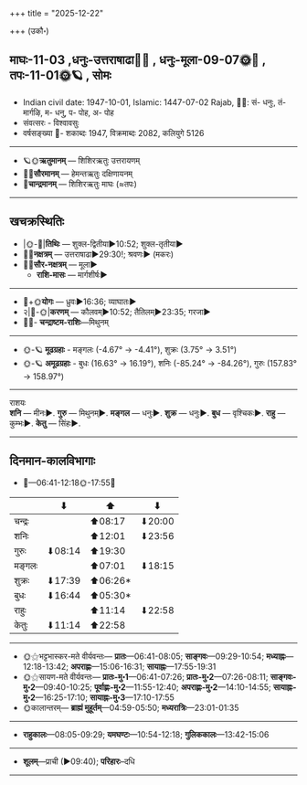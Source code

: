 +++
title = "2025-12-22"

+++
(उकौ॰)
## माघः-11-03  ,धनुः-उत्तराषाढा🌛🌌  ,  धनुः-मूला-09-07🌞🌌  ,  तपः-11-01🌞🪐  , सोमः
- Indian civil date: 1947-10-01, Islamic: 1447-07-02 Rajab, 🌌🌞: सं- धनुः, तं- मार्गऴि, म- धनु, प- पोह, अ- पोह
- संवत्सरः - विश्वावसुः
- वर्षसङ्ख्या 🌛- शकाब्दः 1947, विक्रमाब्दः 2082, कलियुगे 5126
___________________
- 🪐🌞**ऋतुमानम्** — शिशिरऋतुः उत्तरायणम्
- 🌌🌞**सौरमानम्** — हेमन्तऋतुः दक्षिणायनम्
- 🌛**चान्द्रमानम्** — शिशिरऋतुः माघः (≈तपः)
___________________


## खचक्रस्थितिः
- |🌞-🌛|**तिथिः** — शुक्ल-द्वितीया►10:52; शुक्ल-तृतीया►  
- 🌌🌛**नक्षत्रम्** — उत्तराषाढा►29:30!; श्रवणः► (मकरः)  
- 🌌🌞**सौर-नक्षत्रम्** — मूला►  
  - **राशि-मासः** — मार्गशीर्षः► 
___________________
- 🌛+🌞**योगः** — ध्रुवः►16:36; व्याघातः►  
- २|🌛-🌞|**करणम्** — कौलवम्►10:52; तैतिलम्►23:35; गरजा►  
- 🌌🌛- **चन्द्राष्टम-राशिः**—मिथुनम्  
___________________
- 🌞-🪐 **मूढग्रहाः** - मङ्गलः (-4.67° → -4.41°), शुक्रः (3.75° → 3.51°)
- 🌞-🪐 **अमूढग्रहाः** - बुधः (16.63° → 16.19°), शनिः (-85.24° → -84.26°), गुरुः (157.83° → 158.97°)
___________________
राशयः  
**शनि** — मीनः►. **गुरु** — मिथुनम्►. **मङ्गल** — धनुः►. **शुक्र** — धनुः►. **बुध** — वृश्चिकः►. **राहु** — कुम्भः►. **केतु** — सिंहः►. 
___________________


## दिनमान-कालविभागाः
- 🌅—06:41-12:18🌞-17:55🌇  

|      |⬇     |⬆     |⬇     |
|------|-----|-----|------|
|चन्द्रः|     |⬆08:17 |⬇20:00 |
|शनिः   |     |⬆12:01 |⬇23:56 |
|गुरुः  |⬇08:14 |⬆19:30 |     |
|मङ्गलः |     |⬆07:01 |⬇18:15 |
|शुक्रः |⬇17:39 |⬆06:26*|     |
|बुधः   |⬇16:44 |⬆05:30*|     |
|राहुः  |     |⬆11:14 |⬇22:58 |
|केतुः  |⬇11:14 |⬆22:58 |     |
___________________
- 🌞⚝भट्टभास्कर-मते वीर्यवन्तः— **प्रातः**—06:41-08:05; **साङ्गवः**—09:29-10:54; **मध्याह्नः**—12:18-13:42; **अपराह्णः**—15:06-16:31; **सायाह्नः**—17:55-19:31  
- 🌞⚝सायण-मते वीर्यवन्तः— **प्रातः-मु॰1**—06:41-07:26; **प्रातः-मु॰2**—07:26-08:11; **साङ्गवः-मु॰2**—09:40-10:25; **पूर्वाह्णः-मु॰2**—11:55-12:40; **अपराह्णः-मु॰2**—14:10-14:55; **सायाह्नः-मु॰2**—16:25-17:10; **सायाह्नः-मु॰3**—17:10-17:55  
- 🌞कालान्तरम्— **ब्राह्मं मुहूर्तम्**—04:59-05:50; **मध्यरात्रिः**—23:01-01:35  
___________________
- **राहुकालः**—08:05-09:29; **यमघण्टः**—10:54-12:18; **गुलिककालः**—13:42-15:06  
___________________
- **शूलम्**—प्राची (►09:40); **परिहारः**–दधि  
___________________
